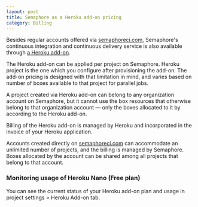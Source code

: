 ```yaml
---
layout: post
title: Semaphore as a Heroku add-on pricing
category: Billing
---
```


Besides regular accounts offered via [semaphoreci.com](https://semaphoreci.com),
Semaphore's continuous integration and continuous delivery service is also
available through [a Heroku
add-on](https://elements.heroku.com/addons/semaphore).

The Heroku add-on can be applied per project on Semaphore. Heroku project is the
one which you configure after provisioning the add-on.
The add-on pricing is designed with that limitation in mind, and varies based on
number of boxes available to that project for parallel jobs.

A project created via Heroku add-on can belong to any organization account on
Semaphore, but it cannot use the box resources that otherwise belong to that
organization account — only the boxes allocated to it by according to the
Heroku add-on.

Billing of the Heroku add-on is managed by Heroku and incorporated in the
invoice of your Heroku application.

Accounts created directly on [semaphoreci.com](https://semaphoreci.com) can
accommodate an unlimited number of projects, and the billing is managed by
Semaphore. Boxes allocated by the account can be shared among all projects that
belong to that account.

### Monitoring usage of Heroku Nano (Free plan)

You can see the current status of your Heroku add-on plan and usage in project
settings > Heroku Add-on tab.
